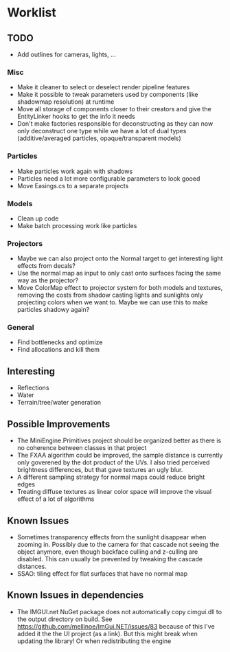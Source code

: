 # Worklist
## TODO
- Add outlines for cameras, lights, ...

### Misc
- Make it cleaner to select or deselect render pipeline features
- Make it possible to tweak parameters used by components (like shadowmap resolution) at runtime
- Move all storage of components closer to their creators and give the EntityLinker hooks to get the info it needs
- Don't make factories responsible for deconstructing as they can now only deconstruct one type while we have a lot of dual types (additive/averaged particles, opaque/transparent models)

### Particles
- Make particles work again with shadows
- Particles need a lot more configurable parameters to look gooed
- Move Easings.cs to a separate projects

### Models
- Clean up code
- Make batch processing work like particles

### Projectors
- Maybe we can also project onto the Normal target to get interesting light effects from decals?
- Use the normal map as input to only cast onto surfaces facing the same way as the projector?
- Move ColorMap effect to projector system for both models and textures, removing the costs from shadow casting lights and sunlights
  only projecting colors when we want to. Maybe we can use this to make particles shadowy again?

### General
- Find bottlenecks and optimize
- Find allocations and kill them

## Interesting
- Reflections
- Water
- Terrain/tree/water generation

## Possible Improvements

- The MiniEngine.Primitives project should be organized better as there is no coherence between classes in that project
- The FXAA algorithm could be improved, the sample distance is currently only goverened by the dot product of the UVs. I also tried perceived brightness differences, but that gave textures an ugly blur.
- A different sampling strategy for normal maps could reduce bright edges
- Treating diffuse textures as linear color space will improve the visual effect of a lot of algorithms

## Known Issues
- Sometimes transparency effects from the sunlight disappear when zooming in. Possibly due to the camera for that cascade not seeing the object anymore, even though backface culling and z-culling are disabled. This can usually be prevented by tweaking the cascade distances.
- SSAO: tiling effect for flat surfaces that have no normal map

## Known Issues in dependencies
- The IMGUI.net NuGet package does not automatically copy cimgui.dll to the output directory on build. See https://github.com/mellinoe/ImGui.NET/issues/83 because of this I've added it the the UI project (as a link). But this might break when updating the library! Or when redistributing the engine
